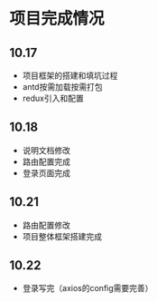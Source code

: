 # 项目完成情况
## 10.17
- 项目框架的搭建和填坑过程
- antd按需加载按需打包
- redux引入和配置

## 10.18
- 说明文档修改
- 路由配置完成
- 登录页面完成

## 10.21
- 路由配置修改
- 项目整体框架搭建完成

## 10.22
- 登录写完（axios的config需要完善）
